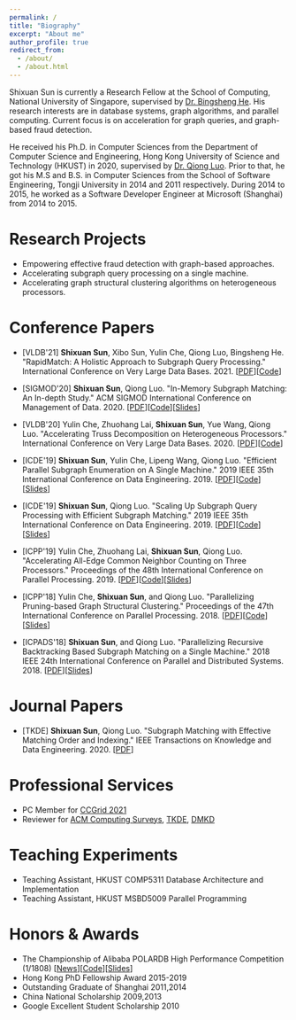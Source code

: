 ```yaml
---
permalink: /
title: "Biography"
excerpt: "About me"
author_profile: true
redirect_from: 
  - /about/
  - /about.html
---
```


Shixuan Sun is currently a Research Fellow at the School of Computing, National University of Singapore, supervised by [Dr. Bingsheng He](https://www.comp.nus.edu.sg/~hebs/).
His research interests are in database systems, graph algorithms, and parallel computing. Current focus is on acceleration for graph queries, and graph-based fraud detection.

He received his Ph.D. in Computer Sciences from the Department of Computer Science and Engineering, Hong Kong University of Science and Technology (HKUST) in 2020,
supervised by [Dr. Qiong Luo](http://www.cs.ust.hk/~luo/). Prior to that, he got his M.S and B.S. in Computer Sciences from the School of Software Engineering,
Tongji University in 2014 and 2011 respectively. During 2014 to 2015, he worked as a Software Developer Engineer at Microsoft (Shanghai) from 2014 to 2015.

Research Projects
======
* Empowering effective fraud detection with graph-based approaches.
* Accelerating subgraph query processing on a single machine.
* Accelerating graph structural clustering algorithms on heterogeneous processors.

Conference Papers
======
* [VLDB'21] **Shixuan Sun**, Xibo Sun, Yulin Che, Qiong Luo, Bingsheng He. "RapidMatch: A Holistic Approach to Subgraph Query Processing." International Conference on Very Large Data Bases. 2021. [[PDF](/files/VLDB21-RapidMatch.pdf)][[Code](https://github.com/RapidsAtHKUST/RapidMatch)]

* [SIGMOD'20] **Shixuan Sun**, Qiong Luo. "In-Memory Subgraph Matching: An In-depth Study." ACM SIGMOD International Conference on Management of Data. 2020. [[PDF](/files/SIGMOD20-Study.pdf)][[Code](https://github.com/RapidsAtHKUST/SubgraphMatching)][[Slides](/files/SIGMOD20-Study-Slides.pdf)]

* [VLDB'20] Yulin Che, Zhuohang Lai, **Shixuan Sun**, Yue Wang, Qiong Luo. "Accelerating Truss Decomposition on Heterogeneous Processors." International Conference on Very Large Data Bases. 2020. [[PDF](/files/VLDB20-AccTD.pdf)][[Code](https://github.com/RapidsAtHKUST/AccTrussDecomposition)]

* [ICDE'19] **Shixuan Sun**, Yulin Che, Lipeng Wang, Qiong Luo. "Efficient Parallel Subgraph Enumeration on A Single Machine." 2019 IEEE 35th International Conference on Data Engineering. 2019. [[PDF](/files/ICDE19-LIGHT.pdf)][[Code](https://github.com/RapidsAtHKUST/LIGHT)][[Slides](/files/ICDE19-LIGHT-Slides.pdf)]

* [ICDE'19] **Shixuan Sun**, Qiong Luo. "Scaling Up Subgraph Query Processing with Efficient Subgraph Matching." 2019 IEEE 35th International Conference on Data Engineering. 2019. [[PDF](/files/ICDE19-vcFV.pdf)][[Code](https://github.com/RapidsAtHKUST/SubgraphContainment)][[Slides](/files/ICDE19-vcFV-Slides.pdf)]

* [ICPP'19] Yulin Che, Zhuohang Lai, **Shixuan Sun**, Qiong Luo. "Accelerating All-Edge Common Neighbor Counting on Three Processors." Proceedings of the 48th International Conference on Parallel Processing. 2019. [[PDF](/files/ICPP19-AccNC.pdf)][[Code](https://github.com/RapidsAtHKUST/AccTriCnt)][[Slides](/files/ICPP19-AccNC-Slides.pdf)]

* [ICPP'18] Yulin Che, **Shixuan Sun**, and Qiong Luo. "Parallelizing Pruning-based Graph Structural Clustering." Proceedings of the 47th International Conference on Parallel Processing. 2018. [[PDF](/files/ICPP18-ppScan.pdf)][[Code](https://github.com/RapidsAtHKUST/ppSCAN)][[Slides](/files/ICPP18-ppScan-Slides.pdf)]

* [ICPADS'18] **Shixuan Sun**, and Qiong Luo. "Parallelizing Recursive Backtracking Based Subgraph Matching on a Single Machine." 2018 IEEE 24th International Conference on Parallel and Distributed Systems. 2018.  [[PDF](/files/ICPADS18-PSM.pdf)][[Slides](/files/ICPADS18-PSM-Slides.pdf)]

Journal Papers
======
* [TKDE] **Shixuan Sun**, Qiong Luo. "Subgraph Matching with Effective Matching Order and Indexing." IEEE Transactions on Knowledge and Data Engineering. 2020. [[PDF](/files/TKDE20-VC.pdf)]

Professional Services
======
* PC Member for [CCGrid 2021](http://cloudbus.org/ccgrid2021/)
* Reviewer for [ACM Computing Surveys](https://dl.acm.org/journal/csur), [TKDE](https://www.computer.org/csdl/journal/tk), [DMKD](https://www.springer.com/journal/10618)

Teaching Experiments
======
* Teaching Assistant, HKUST COMP5311 Database Architecture and Implementation
* Teaching Assistant, HKUST MSBD5009 Parallel Programming

Honors & Awards
======
* The Championship of Alibaba POLARDB High Performance Competition (1/1808) [[News](https://www.cse.ust.hk/News/POLARDB2018/)][[Code](https://github.com/RapidsAtHKUST/EngineRaceRapids)][[Slides](/files/2019-POLARDB.pdf)]
* Hong Kong PhD Fellowship Award 2015-2019
* Outstanding Graduate of Shanghai 2011,2014
* China National Scholarship 2009,2013
* Google Excellent Student Scholarship 2010
